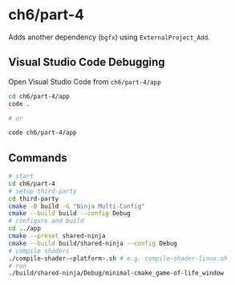 # ch6/part-4

Adds another dependency (`bgfx`) using `ExternalProject_Add`.

## Visual Studio Code Debugging

Open Visual Studio Code from `ch6/part-4/app`

```bash
cd ch6/part-4/app
code .

# or

code ch6/part-4/app
```

## Commands

```bash
# start
cd ch6/part-4
# setup third-party
cd third-party
cmake -B build -G "Ninja Multi-Config"
cmake --build build --config Debug
# configure and build
cd ../app
cmake --preset shared-ninja
cmake --build build/shared-ninja --config Debug
# compile shaders
./compile-shader-<platform>.sh # e.g. compile-shader-linux.sh
# run
./build/shared-ninja/Debug/minimal-cmake_game-of-life_window
```

